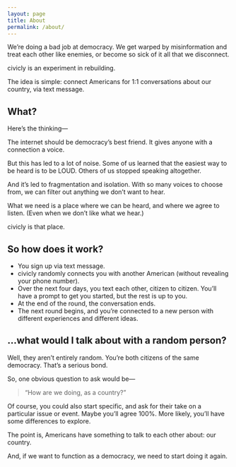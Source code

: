 ```yaml
---
layout: page
title: About
permalink: /about/
---
```


We’re doing a bad job at democracy. We get warped by misinformation and treat each other like enemies, or become so sick of it all that we disconnect.

civicly is an experiment in rebuilding.

The idea is simple: connect Americans for 1:1 conversations about our country, via text message.

## What?

Here’s the thinking—

The internet should be democracy’s best friend. It gives anyone with a connection a voice.

But this has led to a lot of noise. Some of us learned that the easiest way to be heard is to be LOUD. Others of us stopped speaking altogether.

And it’s led to fragmentation and isolation. With so many voices to choose from, we can filter out anything we don’t want to hear.

What we need is a place where we can be heard, and where we agree to listen. (Even when we don’t like what we hear.)

civicly is that place.

## So how does it work?

  - You sign up via text message.
  - civicly randomly connects you with another American (without revealing your phone number).
  - Over the next four days, you text each other, citizen to citizen. You’ll have a prompt to get you started, but the rest is up to you.
  - At the end of the round, the conversation ends.
  - The next round begins, and you’re connected to a new person with different experiences and different ideas.

## …what would I talk about with a random person?

Well, they aren’t entirely random. You’re both citizens of the same democracy. That’s a serious bond.

So, one obvious question to ask would be—

  > “How are we doing, as a country?”

Of course, you could also start specific, and ask for their take on a particular issue or event. Maybe you’ll agree 100%. More likely, you’ll have some differences to explore.

The point is, Americans have something to talk to each other about: our country.

And, if we want to function as a democracy, we need to start doing it again.

